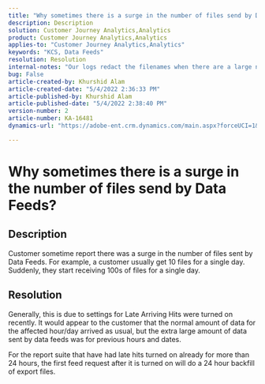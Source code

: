 ```yaml
---
title: "Why sometimes there is a surge in the number of files send by Data Feeds?"
description: Description
solution: Customer Journey Analytics,Analytics
product: Customer Journey Analytics,Analytics
applies-to: "Customer Journey Analytics,Analytics"
keywords: "KCS, Data Feeds"
resolution: Resolution
internal-notes: "Our logs redact the filenames when there are a large number of export files processed by data feeds, so you will see the file name in the logs \"df_files\" section as \"REDACTED\"."
bug: False
article-created-by: Khurshid Alam
article-created-date: "5/4/2022 2:36:33 PM"
article-published-by: Khurshid Alam
article-published-date: "5/4/2022 2:38:40 PM"
version-number: 2
article-number: KA-16481
dynamics-url: "https://adobe-ent.crm.dynamics.com/main.aspx?forceUCI=1&pagetype=entityrecord&etn=knowledgearticle&id=a20ec093-b7cb-ec11-a7b5-6045bd00dbbc"

---
```

# Why sometimes there is a surge in the number of files send by Data Feeds?

## Description


Customer sometime report there was a surge in the number of files sent by Data Feeds. For example, a customer usually get 10 files for a single day.  Suddenly, they start receiving 100s of files for a single day.


## Resolution


Generally, this is due to settings for Late Arriving Hits were turned on recently. It would appear to the customer that the normal amount of data for the affected hour/day arrived as usual, but the extra large amount of data sent by data feeds was for previous hours and dates.

For the report suite that have had late hits turned on already for more than 24 hours, the first feed request after it is turned on will do a 24 hour backfill of export files.
